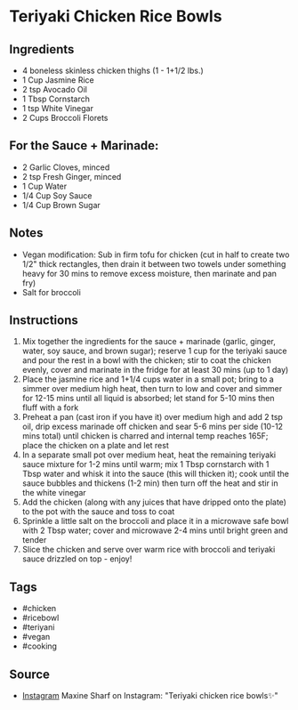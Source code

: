  # Teriyaki Chicken Rice Bowls

## Ingredients

- 4 boneless skinless chicken thighs (1 - 1+1/2 lbs.)
- 1 Cup Jasmine Rice
- 2 tsp Avocado Oil
- 1 Tbsp Cornstarch
- 1 tsp White Vinegar
- 2 Cups Broccoli Florets

## For the Sauce + Marinade:
- 2 Garlic Cloves, minced
- 2 tsp Fresh Ginger, minced
- 1 Cup Water
- 1/4 Cup Soy Sauce
- 1/4 Cup Brown Sugar

## Notes
- Vegan modification: Sub in firm tofu for chicken (cut in half to create two 1/2" thick rectangles, then drain it between two towels under something heavy for 30 mins to remove excess moisture, then marinate and pan fry)
- Salt for broccoli

## Instructions
1. Mix together the ingredients for the sauce + marinade (garlic, ginger, water, soy sauce, and brown sugar); reserve 1 cup for the teriyaki sauce and pour the rest in a bowl with the chicken; stir to coat the chicken evenly, cover and marinate in the fridge for at least 30 mins (up to 1 day)
2. Place the jasmine rice and 1+1/4 cups water in a small pot; bring to a simmer over medium high heat, then turn to low and cover and simmer for 12-15 mins until all liquid is absorbed; let stand for 5-10 mins then fluff with a fork
3. Preheat a pan (cast iron if you have it) over medium high and add 2 tsp oil, drip excess marinade off chicken and sear 5-6 mins per side (10-12 mins total) until chicken is charred and internal temp reaches 165F; place the chicken on a plate and let rest
4. In a separate small pot over medium heat, heat the remaining teriyaki sauce mixture for 1-2 mins until warm; mix 1 Tbsp cornstarch with 1 Tbsp water and whisk it into the sauce (this will thicken it); cook until the sauce bubbles and thickens (1-2 min) then turn off the heat and stir in the white vinegar
5. Add the chicken (along with any juices that have dripped onto the plate) to the pot with the sauce and toss to coat
6. Sprinkle a little salt on the broccoli and place it in a microwave safe bowl with 2 Tbsp water; cover and microwave 2-4 mins until bright green and tender
7. Slice the chicken and serve over warm rice with broccoli and teriyaki sauce drizzled on top - enjoy!

## Tags
- #chicken
- #ricebowl
- #teriyani
- #vegan
- #cooking

## Source
- [Instagram](https://www.instagram.com/p/C3gLdPyv0Ua) Maxine Sharf on Instagram: "Teriyaki chicken rice bowls✨"